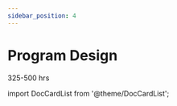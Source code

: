 ```yaml
---
sidebar_position: 4
---
```


# Program Design
325-500 hrs

import DocCardList from '@theme/DocCardList';

<DocCardList />
